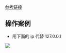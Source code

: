 [参考链接](https://jingsam.github.io/2018/10/16/host-in-docker.html)

## 操作案例

- 用下面的 ip 代替 127.0.0.1

![](https://agefades-note.oss-cn-beijing.aliyuncs.com/1623308980225.png)

